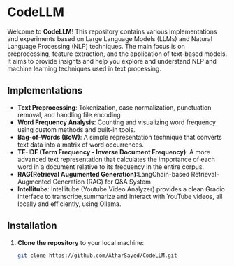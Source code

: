 # CodeLLM

Welcome to **CodeLLM**! This repository contains various implementations and experiments based on Large Language Models (LLMs) and Natural Language Processing (NLP) techniques. The main focus is on preprocessing, feature extraction, and the application of text-based models. It aims to provide insights and help you explore and understand NLP and machine learning techniques used in text processing.

## Implementations

- **Text Preprocessing**: Tokenization, case normalization, punctuation removal, and handling file encoding
- **Word Frequency Analysis**: Counting and visualizing word frequency using custom methods and built-in tools.
- **Bag-of-Words (BoW)**: A simple representation technique that converts text data into a matrix of word occurrences.
- **TF-IDF (Term Frequency - Inverse Document Frequency)**: A more advanced text representation that calculates the importance of each word in a document relative to its frequency in the entire corpus.
- **RAG(Retrieval Augumented Generation)**:LangChain-based Retrieval-Augmented Generation (RAG) for Q&A System
- **Intellitube**: Intellitube (Youtube Video Analyzer) provides a clean Gradio interface to transcribe,summarize and interact with YouTube videos, all locally and efficiently, using Ollama.

## Installation

1. **Clone the repository** to your local machine:

   ```bash
   git clone https://github.com/AtharSayed/CodeLLM.git
